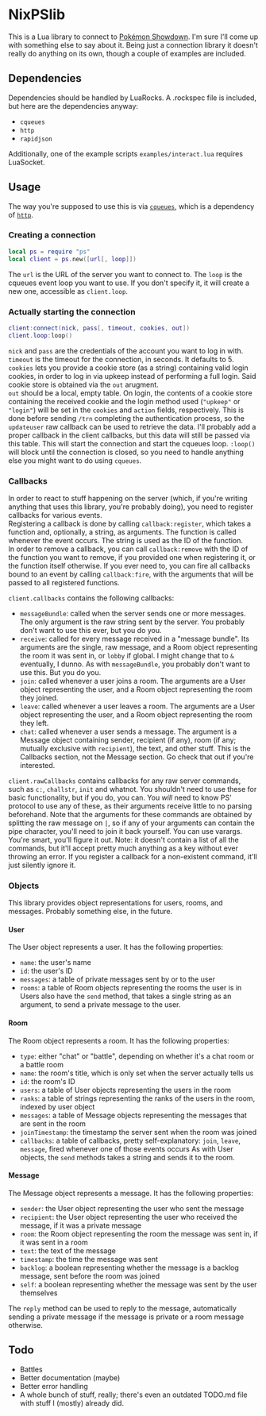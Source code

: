 # NixPSlib
This is a Lua library to connect to [Pokémon Showdown](https://play.pokemonshowdown.com). I'm sure I'll come up with something else to say about it. Being just a connection library it doesn't really do anything on its own, though a couple of examples are included.
## Dependencies
Dependencies should be handled by LuaRocks. A .rockspec file is included, but here are the dependencies anyway:

* `cqueues`
* `http`  
* `rapidjson`  

Additionally, one of the example scripts `examples/interact.lua` requires LuaSocket.

## Usage
The way you're supposed to use this is via [`cqueues`](http://25thandclement.com/~william/projects/cqueues.html), which is a dependency of [`http`](https://github.com/daurnimator/lua-http).

### Creating a connection
```lua
local ps = require "ps"
local client = ps.new([url[, loop]])
```
The `url` is the URL of the server you want to connect to. The `loop` is the cqueues event loop you want to use. If you don't specify it, it will create a new one, accessible as `client.loop`.

### Actually starting the connection
```lua
client:connect(nick, pass[, timeout, cookies, out])
client.loop:loop()
```
`nick` and `pass` are the credentials of the account you want to log in with. `timeout` is the timeout for the connection, in seconds. It defaults to 5.  
`cookies` lets you provide a cookie store (as a string) containing valid login cookies, in order to log in via upkeep instead of performing a full login. Said cookie store is obtained via the `out` arugment.  
`out` should be a local, empty table. On login, the contents of a cookie store containing the received cookie and the login method used (`"upkeep"` or `"login"`) will be set in the `cookies` and `action` fields, respectively. This is done before sending `/trn` completing the authentication process, so the `updateuser` raw callback can be used to retrieve the data. I'll probably add a proper callback in the client callbacks, but this data will still be passed via this table.
This will start the connection and start the cqueues loop. `:loop()` will block until the connection is closed, so you need to handle anything else you might want to do using `cqueues`.

### Callbacks
In order to react to stuff happening on the server (which, if you're writing anything that uses this library, you're probably doing), you need to register callbacks for various events.  
Registering a callback is done by calling `callback:register`, which takes a function and, optionally, a string, as arguments. The function is called whenever the event occurs. The string is used as the ID of the function.  
In order to remove a callback, you can call `callback:remove` with the ID of the function you want to remove, if you provided one when registering it, or the function itself otherwise.
If you ever need to, you can fire all callbacks bound to an event by calling `callback:fire`, with the arguments that will be passed to all registered functions.

`client.callbacks` contains the following callbacks:
* `messageBundle`: called when the server sends one or more messages. The only argument is the raw string sent by the server. You probably don't want to use this ever, but you do you.
* `receive`: called for every message received in a "message bundle". Its arguments are the single, raw message, and a Room object representing the room it was sent in, or `lobby` if global. I might change that to `&` eventually, I dunno. As with `messageBundle`, you probably don't want to use this. But you do you.
* `join`: called whenever a user joins a room. The arguments are a User object representing the user, and a Room object representing the room they joined.
* `leave`: called whenever a user leaves a room. The arguments are a User object representing the user, and a Room object representing the room they left.
* `chat`: called whenever a user sends a message. The argument is a Message object containing sender, recipient (if any), room (if any; mutually exclusive with `recipient`), the text, and other stuff. This is the Callbacks section, not the Message section. Go check that out if you're interested.

`client.rawCallbacks` contains callbacks for any raw server commands, such as `c:`, `challstr`, `init` and whatnot. You shouldn't need to use these for basic functionality, but if you do, you can. You _will_ need to know PS' protocol to use any of these, as their arguments receive little to no parsing beforehand. Note that the arguments for these commands are obtained by splitting the raw message on `|`, so if any of your arguments can contain the pipe character, you'll need to join it back yourself. You can use varargs. You're smart, you'll figure it out.
Note: it doesn't contain a list of all the commands, but it'll accept pretty much anything as a key without ever throwing an error. If you register a callback for a non-existent command, it'll just silently ignore it.

### Objects
This library provides object representations for users, rooms, and messages. Probably something else, in the future.

#### User
The User object represents a user. It has the following properties:
* `name`: the user's name
* `id`: the user's ID
* `messages`: a table of private messages sent by or to the user
* `rooms`: a table of Room objects representing the rooms the user is in
Users also have the `send` method, that takes a single string as an argument, to send a private message to the user.

#### Room
The Room object represents a room. It has the following properties:
* `type`: either "chat" or "battle", depending on whether it's a chat room or a battle room
* `name`: the room's title, which is only set when the server actually tells us
* `id`: the room's ID
* `users`: a table of User objects representing the users in the room
* `ranks`: a table of strings representing the ranks of the users in the room, indexed by user object
* `messages`: a table of Message objects representing the messages that are sent in the room
* `joinTimestamp`: the timestamp the server sent when the room was joined
* `callbacks`: a table of callbacks, pretty self-explanatory: `join`, `leave`, `message`, fired whenever one of those events occurs
As with User objects, the `send` methods takes a string and sends it to the room.

#### Message
The Message object represents a message. It has the following properties:
* `sender`: the User object representing the user who sent the message
* `recipient`: the User object representing the user who received the message, if it was a private message
* `room`: the Room object representing the room the message was sent in, if it was sent in a room
* `text`: the text of the message
* `timestamp`: the time the message was sent
* `backlog`: a boolean representing whether the message is a backlog message, sent before the room was joined
* `self`: a boolean representing whether the message was sent by the user themselves

The `reply` method can be used to reply to the message, automatically sending a private message if the message is private or a room message otherwise.


## Todo
* Battles
* Better documentation (maybe)
* Better error handling
* A whole bunch of stuff, really; there's even an outdated TODO.md file with stuff I (mostly) already did.
